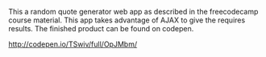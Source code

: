 This a random quote generator web app as described in the freecodecamp course material. This app takes advantage of AJAX to give the requires results. The finished product can be found on codepen.

http://codepen.io/TSwiv/full/OpJMbm/

